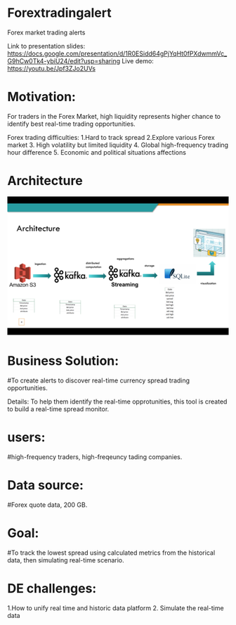 # Forextradingalert
Forex market trading alerts 

Link to presentation slides: https://docs.google.com/presentation/d/1R0ESidd64gPjYqHt0fPXdwmmVc_G9hCw0Tk4-ybiU24/edit?usp=sharing
Live demo: https://youtu.be/Jpf3ZJo2UVs

# Motivation: 
For traders in the Forex Market, high liquidity represents higher chance to identify best real-time trading opportunities. 

Forex trading difficulties: 
1.Hard to track spread 
2.Explore various Forex market 
3. High volatility but limited liquidity
4. Global high-frequency trading hour difference 
5. Economic and political situations affections

# Architecture
![pipeline](https://github.com/evajryang/CurrecAlert/blob/master/Images/CurrecAlert_Pipeline.png)

# Business Solution: 
#To create alerts to discover real-time currency spread trading opportunities. 

Details: To help them identify the real-time opprotunities, this tool is created to build a real-time spread monitor. 

# users: 
#high-frequency traders, high-freqeuncy tading companies.  

# Data source: 
#Forex quote data, 200 GB.

# Goal: 
#To track the lowest spread using calculated metrics from the historical data, then simulating real-time scenario.

# DE challenges: 

1.How to unify real time and historic data platform
2. Simulate the real-time data


